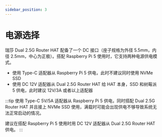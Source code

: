 ```yaml
---
sidebar_position: 3
---
```


# 电源选择

瑞莎 Dual 2.5G Router HAT 配备了一个 DC 接口（座子规格为外径 5.5mm，内径 2.5mm，中心为正极）。搭配 Raspberry Pi 5 使用时，它支持两种电源供电模式。

- 使用 Type-C 适配器从 Raspberry Pi 5 供电，此时不建议同时使用 NVMe SSD
- 使用 DC 12V 适配器从 Dual 2.5G Router HAT 给 HAT 本身，SSD 和树莓派 5 供电，此时建议 12V/3A 或者以上适配器

:::tip
使用 Type-C 5V/5A 适配器从 Raspberry Pi 5 供电，同时搭配 Dual 2.5G Router HAT 并且接上 NVMe SSD 使用，满载时可能会出现供电不够导致系统无法正常启动的情况。

建议在搭配 Raspberry Pi 5 使用时用 DC 12V 适配器从 Dual 2.5G Router HAT 供电。
:::
